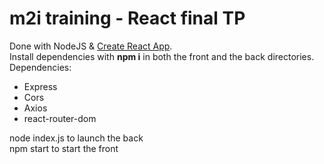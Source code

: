 # m2i training - React final TP

Done with NodeJS & [Create React App](https://github.com/facebook/create-react-app).  
Install dependencies with **npm i** in both the front and the back directories.  
Dependencies:
- Express  
- Cors  
- Axios  
- react-router-dom  

node index.js to launch the back  
npm start to start the front  
